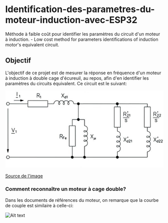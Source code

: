 # Identification-des-parametres-du-moteur-induction-avec-ESP32
Méthode à faible coût pour identifier les paramètres du circuit d'un moteur à induction.  -  Low cost method for parameters identifications of induction motor's equivalent circuit.
## Objectif

L'objectif de ce projet est de mesurer la réponse en fréquence d'un moteur à induction à double cage d'écureuil, au repos, afin d'en identifier les paramètres du circuits équivalent. Ce circuit est le suivant:

![plot](./Images/InkedEquivalent-circuits-for-induction-motors-a-Single-cage-b-Double-cage_W640.jpg) 

[Source de l'image](https://www.researchgate.net/publication/355849345_Influence_of_Equivalent_Circuit_Resistances_on_Operating_Parameters_on_Three-Phase_Induction_Motors_with_Powers_up_to_50_kW/figures?lo=1)


### Comment reconnaître un moteur à cage double?

Dans les documents de références du moteur, on remarque que la courbe de couple est similaire à celle-ci:

![Alt text](https://www.researchgate.net/profile/Petr-Kacor/publication/318692438/figure/fig3/AS:711059639898113@1546541237549/Torque-speed-curves-II-EQUVIVALENT-CIRCUIT-DIAGRAM-AND-ITS-SOLUTION_W640.jpg)
